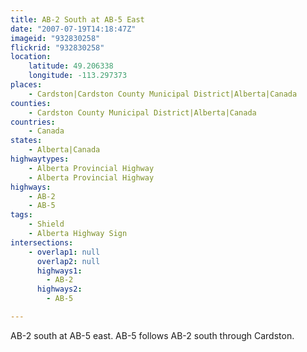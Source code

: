 ```yaml
---
title: AB-2 South at AB-5 East
date: "2007-07-19T14:18:47Z"
imageid: "932830258"
flickrid: "932830258"
location:
    latitude: 49.206338
    longitude: -113.297373
places:
    - Cardston|Cardston County Municipal District|Alberta|Canada
counties:
    - Cardston County Municipal District|Alberta|Canada
countries:
    - Canada
states:
    - Alberta|Canada
highwaytypes:
    - Alberta Provincial Highway
    - Alberta Provincial Highway
highways:
    - AB-2
    - AB-5
tags:
    - Shield
    - Alberta Highway Sign
intersections:
    - overlap1: null
      overlap2: null
      highways1:
        - AB-2
      highways2:
        - AB-5

---
```

AB-2 south at AB-5 east.  AB-5 follows AB-2 south through Cardston.